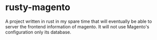 # rusty-magento
A project written in rust in my spare time that will eventually be able to server the frontend information of magento. It will not use Magento's configuration only its database.
